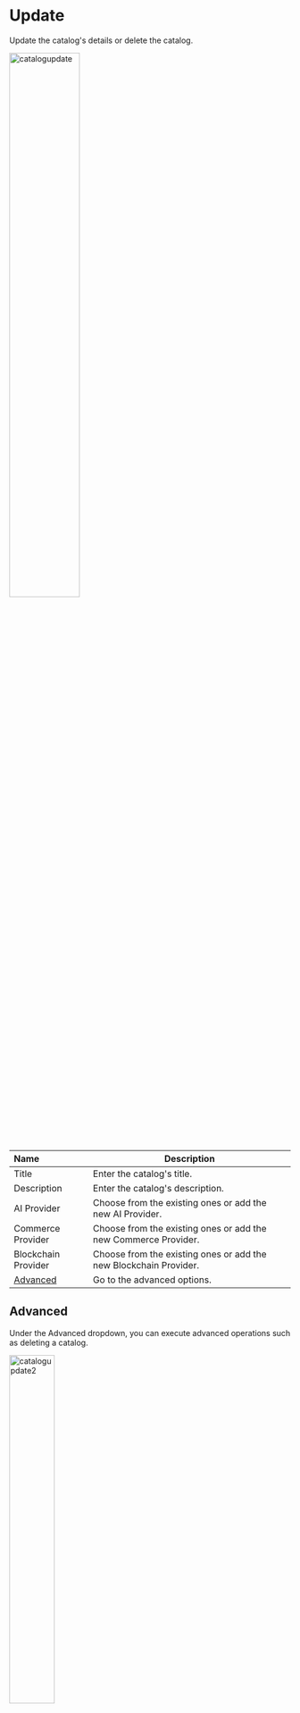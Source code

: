 # Update

Update the catalog's details or delete the catalog.

<img src="/static/images/catalogupdate.jpg" alt="catalogupdate" style="width: 50%; display: block"></a>

**Name** | **Description** 
:--- | ---
Title | Enter the catalog's title.
Description | Enter the catalog's description.
AI Provider | Choose from the existing ones or add the new AI Provider.
Commerce Provider | Choose from the existing ones or add the new Commerce Provider.
Blockchain Provider | Choose from the existing ones or add the new Blockchain Provider.
<a href="/marketplace/catalogs/catalog-overview/update/#advanced">Advanced</a> | Go to the advanced options.

## Advanced

Under the Advanced dropdown, you can execute advanced operations such as deleting a catalog. 

<img src="/static/images/catalogupdate2.jpg" alt="catalogupdate2" style="width: 40%; display: block"></a>

**Name** | **Description** 
:--- | ---
Delete | To remove the catalog, type **DELETE** in all caps into the field and click the red Delete button.

!!! Note: 
Deleting a catalog will permanently remove the catalog and all of its content and cannot be undone.
!!!


## Confirm

Once you have completed all the fields, click **Submit** to apply your changes.





